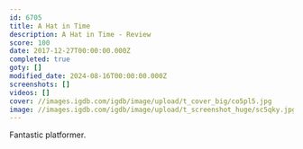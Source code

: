```yaml
---
id: 6705
title: A Hat in Time
description: A Hat in Time - Review
score: 100
date: 2017-12-27T00:00:00.000Z
completed: true
goty: []
modified_date: 2024-08-16T00:00:00.000Z
screenshots: []
videos: []
cover: //images.igdb.com/igdb/image/upload/t_cover_big/co5pl5.jpg
image: //images.igdb.com/igdb/image/upload/t_screenshot_huge/sc5qky.jpg
---
```

Fantastic platformer.